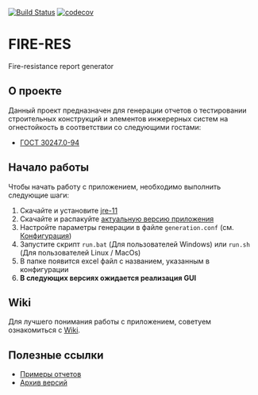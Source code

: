 [![Build Status](https://travis-ci.com/therealmonE/fire-res.svg?branch=main)](https://travis-ci.com/therealmonE/fire-res)
[![codecov](https://codecov.io/gh/therealmonE/fire-res/branch/main/graph/badge.svg?token=X7VBP1BGV0)](https://codecov.io/gh/therealmonE/fire-res)

# FIRE-RES

Fire-resistance report generator

## О проекте

Данный проект предназначен для генерации отчетов о тестировании строительных конструкций
и элементов инжерерных систем на огнестойкость в соответствии со следующими гостами:

- [ГОСТ 30247.0-94](https://github.com/therealmonE/fire-res/blob/main/docs/%D0%93%D0%9E%D0%A1%D0%A2%2030247.0-94.pdf)

## Начало работы

Чтобы начать работу с приложением, необходимо выполнить следующие шаги:

 1. Скачайте и установите [jre-11](https://www.oracle.com/java/technologies/javase/jdk11-archive-downloads.html)
 2. Скачайте и распакуйте [актуальную версию приложения](https://github.com/therealmonE/fire-res/releases/tag/v0.0.1-release)
 3. Настройте параметры генерации в файле `generation.conf` (см. [Конфигурация](https://github.com/therealmonE/fire-res/wiki/%D0%9A%D0%BE%D0%BD%D1%84%D0%B8%D0%B3%D1%83%D1%80%D0%B0%D1%86%D0%B8%D1%8F))
 4. Запустите скрипт `run.bat` (Для пользователей Windows) или `run.sh` (Для пользователей Linux / MacOs)
 5. В папке появится excel файл с названием, указанным в конфигурации
 6. **В следующих версиях ожидается реализация GUI**
 
 ## Wiki
 
 Для лучшего понимания работы с приложением, советуем ознакомиться с [Wiki](https://github.com/therealmonE/fire-res/wiki).
 
 ## Полезные ссылки
 
- [Примеры отчетов](https://github.com/therealmonE/fire-res/wiki/%D0%9F%D1%80%D0%B8%D0%BC%D0%B5%D1%80%D1%8B-%D0%BE%D1%82%D1%87%D0%B5%D1%82%D0%BE%D0%B2)
- [Архив версий](https://github.com/therealmonE/fire-res/wiki/%D0%90%D1%80%D1%85%D0%B8%D0%B2-%D0%B2%D0%B5%D1%80%D1%81%D0%B8%D0%B9)
